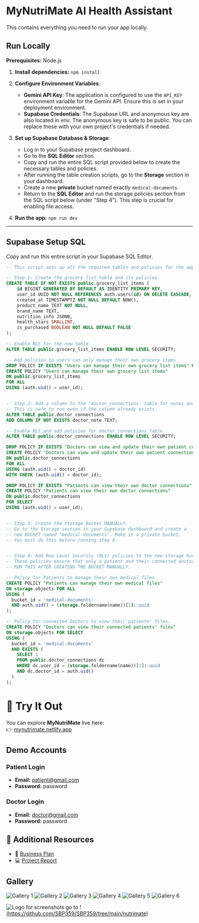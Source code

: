 # MyNutriMate AI Health Assistant

This contains everything you need to run your app locally.

## Run Locally

**Prerequisites:** Node.js

1.  **Install dependencies:**
    `npm install`

2.  **Configure Environment Variables**:
    *   **Gemini API Key**: The application is configured to use the `API_KEY` environment variable for the Gemini API. Ensure this is set in your deployment environment.
    *   **Supabase Credentials**: The Supabase URL and anonymous key are also located in env. The anonymous key is safe to be public. You can replace these with your own project's credentials if needed.

3.  **Set up Supabase Database & Storage**:
    *   Log in to your Supabase project dashboard.
    *   Go to the **SQL Editor** section.
    *   Copy and run the entire SQL script provided below to create the necessary tables and policies.
    *   After running the table creation scripts, go to the **Storage** section in your dashboard.
    *   Create a new **private** bucket named exactly `medical-documents`.
    *   Return to the **SQL Editor** and run the storage policies section from the SQL script below (under "Step 4"). This step is crucial for enabling file access.

4.  **Run the app:**
    `npm run dev`

---

## Supabase Setup SQL

Copy and run this entire script in your Supabase SQL Editor.

```sql
-- This script sets up all the required tables and policies for the application.

-- Step 1: Create the grocery list table and its policies.
CREATE TABLE IF NOT EXISTS public.grocery_list_items (
    id BIGINT GENERATED BY DEFAULT AS IDENTITY PRIMARY KEY,
    user_id UUID NOT NULL REFERENCES auth.users(id) ON DELETE CASCADE,
    created_at TIMESTAMPTZ NOT NULL DEFAULT NOW(),
    product_name TEXT NOT NULL,
    brand_name TEXT,
    nutrition_info JSONB,
    health_stars SMALLINT,
    is_purchased BOOLEAN NOT NULL DEFAULT FALSE
);

-- Enable RLS for the new table
ALTER TABLE public.grocery_list_items ENABLE ROW LEVEL SECURITY;

-- Add policies so users can only manage their own grocery items
DROP POLICY IF EXISTS "Users can manage their own grocery list items" ON public.grocery_list_items;
CREATE POLICY "Users can manage their own grocery list items"
ON public.grocery_list_items
FOR ALL
USING (auth.uid() = user_id);


-- Step 2: Add a column to the 'doctor_connections' table for notes and set up RLS.
-- This is safe to run even if the column already exists.
ALTER TABLE public.doctor_connections
ADD COLUMN IF NOT EXISTS doctor_note TEXT;

-- Enable RLS and add policies for doctor_connections table
ALTER TABLE public.doctor_connections ENABLE ROW LEVEL SECURITY;

DROP POLICY IF EXISTS "Doctors can view and update their own patient connections" ON public.doctor_connections;
CREATE POLICY "Doctors can view and update their own patient connections"
ON public.doctor_connections
FOR ALL
USING (auth.uid() = doctor_id)
WITH CHECK (auth.uid() = doctor_id);

DROP POLICY IF EXISTS "Patients can view their own doctor connections" ON public.doctor_connections;
CREATE POLICY "Patients can view their own doctor connections"
ON public.doctor_connections
FOR SELECT
USING (auth.uid() = user_id);


-- Step 3: Create the Storage Bucket MANUALLY.
-- Go to the Storage section in your Supabase dashboard and create a
-- new BUCKET named "medical-documents". Make it a private bucket.
-- You must do this before running step 4.


-- Step 4: Add Row Level Security (RLS) policies to the new storage bucket.
-- These policies ensure that only a patient and their connected doctor can access files.
-- RUN THIS AFTER CREATING THE BUCKET MANUALLY.

-- Policy for Patients to manage their own medical files.
CREATE POLICY "Patients can manage their own medical files"
ON storage.objects FOR ALL
USING (
  bucket_id = 'medical-documents'
  AND auth.uid() = (storage.foldername(name))[1]::uuid
);

-- Policy for connected Doctors to view their patients' files.
CREATE POLICY "Doctors can view their connected patients' files"
ON storage.objects FOR SELECT
USING (
  bucket_id = 'medical-documents'
  AND EXISTS (
    SELECT 1
    FROM public.doctor_connections dc
    WHERE dc.user_id = (storage.foldername(name))[1]::uuid
    AND dc.doctor_id = auth.uid()
  )
);
```
# 🚀 Try It Out

You can explore **MyNutriMate** live here:  
👉 [mynutrimate.netlify.app](https://mynutrimate.netlify.app)

## Demo Accounts

### Patient Login
- **Email:** patient@gmail.com  
- **Password:** password  

### Doctor Login
- **Email:** doctor@gmail.com  
- **Password:** password  

## 📂 Additional Resources
- 📑 [Business Plan](https://drive.google.com/file/d/1RosY6ULgjH5xxPWIhuyNeKTZ3CM4OaNL/view)  
- 💻 [Project Report](https://drive.google.com/file/d/1grxHllECE_tY0Hpuj-DN9SKsoYguZ7KX/view)


## Gallery
![Gallery 1](https://raw.githubusercontent.com/SBP359/SBP359/main/nutrimate/gallery.jpg)
![Gallery 2](https://raw.githubusercontent.com/SBP359/SBP359/main/nutrimate/gallery%20(1).jpg)
![Gallery 3](https://raw.githubusercontent.com/SBP359/SBP359/main/nutrimate/gallery%20(2).jpg)
![Gallery 4](https://raw.githubusercontent.com/SBP359/SBP359/main/nutrimate/gallery%20(3).jpg)
![Gallery 5](https://raw.githubusercontent.com/SBP359/SBP359/main/nutrimate/gallery%20(4).jpg)
![Gallery 6](https://raw.githubusercontent.com/SBP359/SBP359/main/nutrimate/gallery%20(5).jpg)


![Logo](https://github.com/SBP359/SBP359/blob/b26bb10b6fc4ab6ab842affc5dfec1cc7e17bf78/nutrimate/bannerdark.png)
for screenshots go to !(https://github.com/SBP359/SBP359/tree/main/nutrimate)
